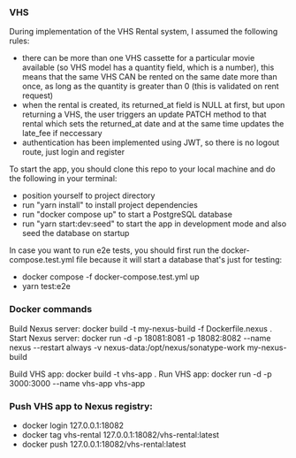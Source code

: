 ### VHS

During implementation of the VHS Rental system, I assumed the following rules:

- there can be more than one VHS cassette for a particular movie available (so VHS model has a quantity field, which is a number), this means that the same VHS CAN be rented on the same date more than once, as long
  as the quantity is greater than 0 (this is validated on rent request)
- when the rental is created, its returned_at field is NULL at first, but upon returning a VHS, the user triggers an update PATCH method to that rental which sets the returned_at date and at the same time updates the late_fee if neccessary
- authentication has been implemented using JWT, so there is no logout route, just login and register

To start the app, you should clone this repo to your local machine and do the following in your terminal:

- position yourself to project directory
- run "yarn install" to install project dependencies
- run "docker compose up" to start a PostgreSQL database
- run "yarn start:dev:seed" to start the app in development mode and also seed the database on startup

In case you want to run e2e tests, you should first run the docker-compose.test.yml file because it will start a database that's just for testing:

- docker compose -f docker-compose.test.yml up
- yarn test:e2e

### Docker commands

Build Nexus server: docker build -t my-nexus-build -f Dockerfile.nexus .
Start Nexus server: docker run -d -p 18081:8081 -p 18082:8082 --name nexus --restart always -v nexus-data:/opt/nexus/sonatype-work my-nexus-build

Build VHS app: docker build -t vhs-app .
Run VHS app: docker run -d -p 3000:3000 --name vhs-app vhs-app

### Push VHS app to Nexus registry:

- docker login 127.0.0.1:18082
- docker tag vhs-rental 127.0.0.1:18082/vhs-rental:latest
- docker push 127.0.0.1:18082/vhs-rental:latest
